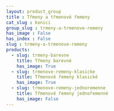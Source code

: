 ```yaml
---
layout: product_group
title : Třmeny a třmenové řemeny
cat_slug : konici
group_slug : trmeny-a-trmenove-remeny
has_image : False
has_index : False
slug : trmeny-a-trmenove-remeny
products:
  - slug: trmeny-barevne
    title: Třmeny barevné
    has_image: True
  - slug: trmenove-remeny-klasicke
    title: Třmenové řemeny klasické
    has_image: True
  - slug: trmenove-remeny-jednoremenne
    title: Třmenové řemeny jednořemenné
    has_image: False
---
```


